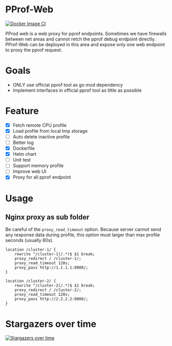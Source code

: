 # PProf-Web

[![Docker Image CI](https://github.com/wzxjohn/pprof-web/actions/workflows/docker-image.yml/badge.svg)](https://github.com/wzxjohn/pprof-web/actions/workflows/docker-image.yml)

PProd web is a web proxy for pprof endpoints.
Sometimes we have firewalls between net areas and cannot retch the pprof debug endpoint directly.
PProf-Web can be deployed in this area and expose only one web endpoint to proxy the pprof request.

# Goals

- ONLY use official pprof tool as go mod dependency
- Implement interfaces in official pprof tool as little as possible

# Feature

- [x] Fetch remote CPU profile
- [x] Load profile from local tmp storage
- [ ] Auto delete inactive profile
- [ ] Better log
- [x] Dockerfile
- [x] Helm chart
- [ ] Unit test
- [ ] Support memory profile
- [ ] Improve web UI
- [x] Proxy for all pprof endpoint

# Usage

## Nginx proxy as sub folder

Be careful of the `proxy_read_timeout` option.
Because server cannot send any response data during profile,
this option must larger than max profile seconds (usually 60s).

```nginx
location /cluster-1/ {
    rewrite ^/cluster-1(/.*)$ $1 break;
    proxy_redirect / /cluster-1/;
    proxy_read_timeout 120s;
    proxy_pass http://1.1.1.1:8080/;
}

location /cluster-2/ {
    rewrite ^/cluster-2(/.*)$ $1 break;
    proxy_redirect / /cluster-2/;
    proxy_read_timeout 120s;
    proxy_pass http://2.2.2.2:8080/;
}
```

# Stargazers over time

[![Stargazers over time](https://starchart.cc/wzxjohn/pprof-web.svg)](https://starchart.cc/wzxjohn/pprof-web)
